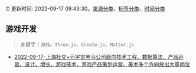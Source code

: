:alarm_clock: 更新时间: 2022-09-17 09:43:30。[来源分类](../README.md)、[标签分类](../TAGS.md)、[时间分类](../TIMELINE.md)

## 游戏开发


> 关键字：`游戏`、`Three.js`、`Create.js`、`Matter.js`



- [2022-09-17-上海社交+元宇宙黑马公司面向技术工程、数据算法、产品运营、设计、增长、游戏技术、游戏产品策划运营、美术多个方向放出大量岗位](https://www.v2ex.com/t/880799) 